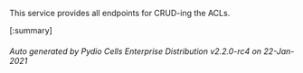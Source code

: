 






This service provides all endpoints for CRUD-ing the ACLs.

[:summary]

###### Auto generated by Pydio Cells Enterprise Distribution v2.2.0-rc4 on 22-Jan-2021
